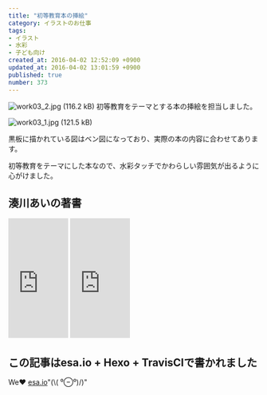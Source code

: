 ```yaml
---
title: "初等教育本の挿絵"
category: イラストのお仕事
tags:
- イラスト
- 水彩
- 子ども向け
created_at: 2016-04-02 12:52:09 +0900
updated_at: 2016-04-02 13:01:59 +0900
published: true
number: 373
---
```


![work03_2.jpg (116.2 kB)](https://img.esa.io/uploads/production/attachments/3412/2017/09/02/7092/25fed233-94f8-411e-8ce8-17b1419cbf4b.jpg)
初等教育をテーマとする本の挿絵を担当しました。

<!-- more -->

![work03_1.jpg (121.5 kB)](https://img.esa.io/uploads/production/attachments/3412/2017/09/02/7092/115f2166-154e-476f-994f-50522568c1e7.jpg)

黒板に描かれている図はベン図になっており、実際の本の内容に合わせてあります。

初等教育をテーマにした本なので、水彩タッチでかわらしい雰囲気が出るように心がけました。

## 湊川あいの著書
<iframe style="width:120px;height:240px;" marginwidth="0" marginheight="0" scrolling="no" frameborder="0" src="https://rcm-fe.amazon-adsystem.com/e/cm?ref=qf_sp_asin_til&t=cam51p-22&m=amazon&o=9&p=8&l=as1&IS1=1&detail=1&asins=4863542178&linkId=0cc06e7d54d674b86a3301d4b46a4e7b&bc1=ffffff&lt1=_top&fc1=333333&lc1=0066c0&bg1=ffffff&f=ifr">
    </iframe>

<iframe style="width:120px;height:240px;" marginwidth="0" marginheight="0" scrolling="no" frameborder="0" src="https://rcm-fe.amazon-adsystem.com/e/cm?ref=tf_til&t=cam51p-22&m=amazon&o=9&p=8&l=as1&IS1=1&detail=1&asins=4863541945&linkId=7ccf8718bd5ba2655e306d1fc87fe62d&bc1=ffffff&lt1=_top&fc1=333333&lc1=0066c0&bg1=ffffff&f=ifr">
    </iframe>

## この記事はesa.io + Hexo + TravisCIで書かれました
We❤️  [esa.io](https://esa.io/)"(\\( ⁰⊖⁰)/)"
